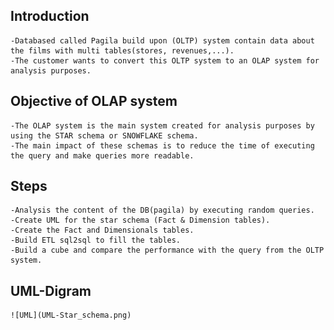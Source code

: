 ## Introduction 


    -Databased called Pagila build upon (OLTP) system contain data about the films with multi tables(stores, revenues,...).
    -The customer wants to convert this OLTP system to an OLAP system for analysis purposes.

## Objective of OLAP system 


    -The OLAP system is the main system created for analysis purposes by using the STAR schema or SNOWFLAKE schema.
    -The main impact of these schemas is to reduce the time of executing the query and make queries more readable.

## Steps 


    -Analysis the content of the DB(pagila) by executing random queries.
    -Create UML for the star schema (Fact & Dimension tables).
    -Create the Fact and Dimensionals tables.
    -Build ETL sql2sql to fill the tables.
    -Build a cube and compare the performance with the query from the OLTP system.


## UML-Digram
    
    ![UML](UML-Star_schema.png)